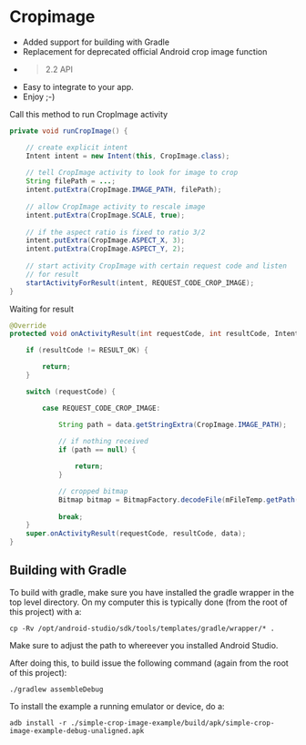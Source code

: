 Cropimage
=========

- Added support for building with Gradle
- Replacement for deprecated official Android crop image function
- > 2.2 API
- Easy to integrate to your app.
- Enjoy ;-)


Call this method to run CropImage activity
```java
private void runCropImage() {

    // create explicit intent
    Intent intent = new Intent(this, CropImage.class);
    
    // tell CropImage activity to look for image to crop 
    String filePath = ...;
    intent.putExtra(CropImage.IMAGE_PATH, filePath);
    
    // allow CropImage activity to rescale image
    intent.putExtra(CropImage.SCALE, true);
    
    // if the aspect ratio is fixed to ratio 3/2
    intent.putExtra(CropImage.ASPECT_X, 3);
    intent.putExtra(CropImage.ASPECT_Y, 2);
    
    // start activity CropImage with certain request code and listen
    // for result
    startActivityForResult(intent, REQUEST_CODE_CROP_IMAGE);
}
```

Waiting for result
```java
@Override
protected void onActivityResult(int requestCode, int resultCode, Intent data) {

    if (resultCode != RESULT_OK) {

        return;
    }  

    switch (requestCode) {

        case REQUEST_CODE_CROP_IMAGE:

            String path = data.getStringExtra(CropImage.IMAGE_PATH);
            
            // if nothing received
            if (path == null) {

                return;
            }

            // cropped bitmap
            Bitmap bitmap = BitmapFactory.decodeFile(mFileTemp.getPath());
            
            break;
    }
    super.onActivityResult(requestCode, resultCode, data);
}
```

Building with Gradle
--------------------

To build with gradle, make sure you have installed the gradle wrapper in the top level directory.
On my computer this is typically done (from the root of this project) with a:

    cp -Rv /opt/android-studio/sdk/tools/templates/gradle/wrapper/* .

Make sure to adjust the path to whereever you installed Android Studio.

After doing this, to build issue the following command (again from the root of this project):

    ./gradlew assembleDebug

To install the example a running emulator or device, do a:

    adb install -r ./simple-crop-image-example/build/apk/simple-crop-image-example-debug-unaligned.apk
